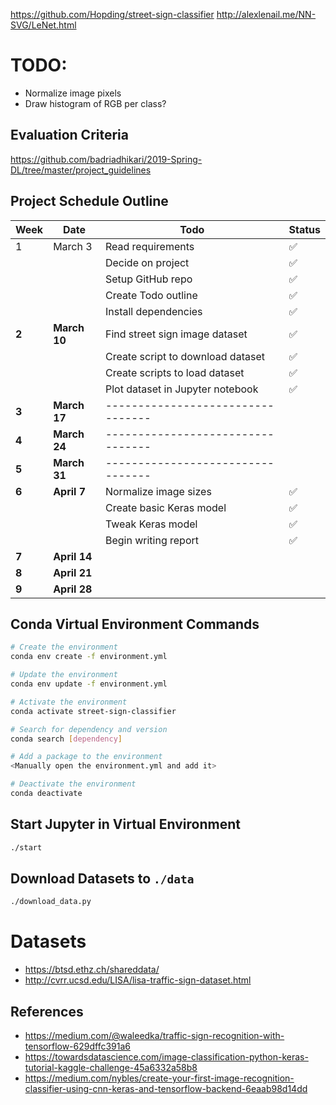 https://github.com/Hopding/street-sign-classifier
http://alexlenail.me/NN-SVG/LeNet.html

# TODO:

- Normalize image pixels
- Draw histogram of RGB per class?

## Evaluation Criteria

https://github.com/badriadhikari/2019-Spring-DL/tree/master/project_guidelines

## Project Schedule Outline

| Week  | Date         | Todo                              | Status |
| ----- | ------------ | --------------------------------- | ------ |
| 1     | March 3      | Read requirements                 | ✅     |
|       |              | Decide on project                 | ✅     |
|       |              | Setup GitHub repo                 | ✅     |
|       |              | Create Todo outline               | ✅     |
|       |              | Install dependencies              | ✅     |
| **2** | **March 10** | Find street sign image dataset    | ✅     |
|       |              | Create script to download dataset | ✅     |
|       |              | Create scripts to load dataset    | ✅     |
|       |              | Plot dataset in Jupyter notebook  | ✅     |
| **3** | **March 17** | --------------------------------- |        |
| **4** | **March 24** | --------------------------------- |        |
| **5** | **March 31** | --------------------------------- |        |
| **6** | **April 7**  | Normalize image sizes             | ✅     |
|       |              | Create basic Keras model          | ✅     |
|       |              | Tweak Keras model                 | ✅     |
|       |              | Begin writing report              | ✅     |
| **7** | **April 14** |                                   |        |
| **8** | **April 21** |                                   |        |
| **9** | **April 28** |                                   |        |

## Conda Virtual Environment Commands

```bash
# Create the environment
conda env create -f environment.yml

# Update the environment
conda env update -f environment.yml

# Activate the environment
conda activate street-sign-classifier

# Search for dependency and version
conda search [dependency]

# Add a package to the environment
<Manually open the environment.yml and add it>

# Deactivate the environment
conda deactivate
```

## Start Jupyter in Virtual Environment

```bash
./start
```

## Download Datasets to `./data`

```bash
./download_data.py
```

# Datasets

- https://btsd.ethz.ch/shareddata/
- http://cvrr.ucsd.edu/LISA/lisa-traffic-sign-dataset.html

## References

- https://medium.com/@waleedka/traffic-sign-recognition-with-tensorflow-629dffc391a6
- https://towardsdatascience.com/image-classification-python-keras-tutorial-kaggle-challenge-45a6332a58b8
- https://medium.com/nybles/create-your-first-image-recognition-classifier-using-cnn-keras-and-tensorflow-backend-6eaab98d14dd
